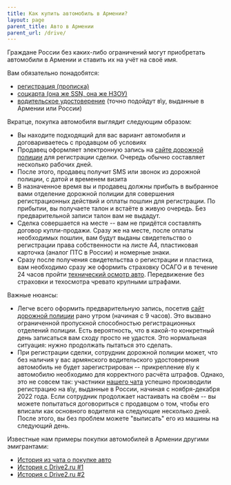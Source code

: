 ```yaml
---
title: Как купить автомобиль в Армении?
layout: page
parent_title: Авто в Армении
parent_url: /drive/
---
```


Граждане России без каких-либо ограничений могут приобретать автомобили в Армении и ставить их на учёт на своё имя.

Вам обязательно понадобятся:
- [регистрация (прописка)](../documents/registration.md)
- [соцкарта (она же SSN, она же НЗОУ)](../documents/social-number.md)
- [водительское удостоверение](../drive/license.md) (точно подойдут в\у, выданные в Армении или России)

Вкратце, покупка автомобиля выглядит следующим образом:
- Вы находите подходящий для вас вариант автомобиля и договариваетесь с продавцом об условиях
- Продавец оформляет электронную запись на [сайте дорожной полиции](https://roadpolice.am/ru) для регистрации сделки. Очередь обычно составляет несколько рабочих дней.
- После этого, продавец получит SMS или звонок из дорожной полиции, с датой и временем визита
- В назначенное время вы и продавец должны прибыть в выбранное вами отделение дорожной полиции для совершения регистрационных действий и оплаты пошлин для регистрации. По прибытии, вы получаете талон и встаёте в живую очередь. Без предварительной записи талон вам не выдадут.
- Сделка совершается на месте -- вам не придётся составлять договор купли-продажи. Сразу же на месте, после оплаты необходимых пошлин, вам будут выданы свидетельство о регистрации права собственности на листе А4, пластиковая карточка (аналог ПТС в России) и номерные знаки.
- Сразу после получения свидетельства о регистрации и пластика, вам необходимо сразу же оформить страховку ОСАГО и в течение 24 часов пройти [технический осмотр авто](../drive/index.md#технический-осмотр-авто). Передвижение без страховки и техосмотра чревато крупными штрафами.

Важные нюансы:
- Легче всего оформить предварительную запись, посетив [сайт дорожной полиции](https://roadpolice.am/ru) рано утром (начиная с 9 часов). Это вызвано ограниченной пропускной способностью регистрационных отделений полиции. Есть вероятность, что в какой-то конкретный день записаться вам сходу просто не удастся. Это нормальная ситуация: нужно продолжать пытаться это сделать.
- При регистрации сделки, сотрудник дорожной полиции может, что без наличия у вас армянского водительского удостоверения автомобиль не будет зарегистрирован -- прикрепление в\у к автомобилю необходимо для корректного расчёта штрафов. Однако, это не совсем так: участники [нашего чата](https://t.me/am_autoclub) успешно производили регистрацию на в\у, выданные в России, начиная с ноября-декабря 2022 года. Если сотрудник продолжает настаивать на своём -- вы можете попытаться договориться с продавцом о том, чтобы его вписали как основного водителя на следующие несколько дней. После этого, вы без проблем можете "выписать" его из машины на следующий день.

Известные нам примеры покупки автомобилей в Армении другими эмигрантами:

- [История из чата о покупке авто](https://t.me/am_autoclub/1473)
- [История с Drive2.ru #1](https://www.drive2.ru/l/630599881295139384/)
- [История с Drive2.ru #2](https://www.drive2.ru/l/642707703340221089/)